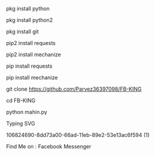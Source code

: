 pkg install python

pkg install python2

pkg install git

pip2 install requests

pip2 install mechanize

pip install requests

pip install mechanize

git clone https://github.com/Parvez36397098/FB-KING

cd FB-KING

python mahin.py

Typing SVG

106824690-8dd73a00-66ad-11eb-89e2-53e13ac6f594 (1)

Find Me on :
Facebook Messenger 
